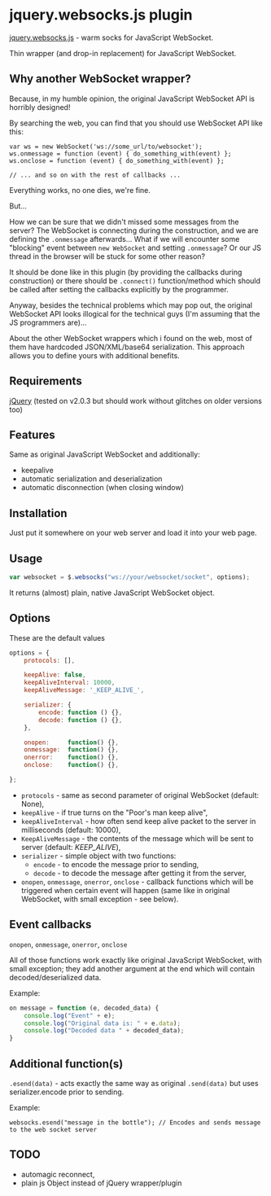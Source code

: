 jquery.websocks.js plugin
=========================

[jquery.websocks.js](http://github.com) - warm socks for JavaScript WebSocket.

Thin wrapper (and drop-in replacement) for JavaScript WebSocket.

Why another WebSocket wrapper?
------------------------------

Because, in my humble opinion, the original JavaScript WebSocket API is horribly designed!

By searching the web, you can find that you should use WebSocket API like this:

```
var ws = new WebSocket('ws://some_url/to/websocket');
ws.onmessage = function (event) { do_something_with(event) };
ws.onclose = function (event) { do_something_with(event) };

// ... and so on with the rest of callbacks ...
```

Everything works, no one dies, we're fine.

But...

How we can be sure that we didn't missed some messages from the server?
The WebSocket is connecting during the construction, and we are defining the ```.onmessage``` afterwards...
What if we will encounter some "blocking" event between ```new WebSocket``` and setting ```.onmessage```? Or our JS thread in the browser will be stuck for some other reason?

It should be done like in this plugin (by providing the callbacks during construction) or there should be ```.connect()``` function/method which should be called after setting the callbacks explicitly by the programmer.

Anyway, besides the technical problems which may pop out, the original WebSocket API looks illogical for the technical guys (I'm assuming that the JS programmers are)...

About the other WebSocket wrappers which i found on the web, most of them have hardcoded JSON/XML/base64 serialization. This approach allows you to define yours with additional benefits.

Requirements
------------

[jQuery](http://jquery.com/) (tested on v2.0.3 but should work without glitches on older versions too)

Features
--------

Same as original JavaScript WebSocket and additionally:

* keepalive
* automatic serialization and deserialization
* automatic disconnection (when closing window)

Installation
------------

Just put it somewhere on your web server and load it into your web page.

Usage
-----

```js
var websocket = $.websocks("ws://your/websocket/socket", options);
```

It returns (almost) plain, native JavaScript WebSocket object.

Options
-------

These are the default values

```js
options = {
    protocols: [],

    keepAlive: false,
    keepAliveInterval: 10000,
    keepAliveMessage: '_KEEP_ALIVE_',

    serializer: {
        encode: function () {},
        decode: function () {},
    },

    onopen:     function() {},
    onmessage:  function() {},
    onerror:    function() {},
    onclose:    function() {},

};
```

- ```protocols``` - same as second parameter of original WebSocket (default: None),
- ```keepAlive``` - if true turns on the "Poor's man keep alive",
- ```keepAliveInterval``` - how often send keep alive packet to the server in milliseconds (default: 10000),
- ```KeepAliveMessage``` - the contents of the message which will be sent to server (default: _KEEP_ALIVE_),
- ```serializer``` - simple object with two functions:
  - ```encode``` - to encode the message prior to sending,
  - ```decode``` - to decode the message after getting it from the server,
- ```onopen```, ```onmessage```, ```onerror```, ```onclose``` - callback functions which will be triggered when certain event will happen (same like in original WebSocket, with small exception - see below).

Event callbacks
---------------

```onopen```, ```onmessage```, ```onerror```, ```onclose```

All of those functions work exactly like original JavaScript WebSocket, with small exception; they add another argument at the end which will contain decoded/deserialized data.

Example:

```js
on message = function (e, decoded_data) {
    console.log("Event" + e);
    console.log("Original data is: " + e.data);
    console.log("Decoded data " + decoded_data);
}
```

Additional function(s)
----------------------

```.esend(data)``` - acts exactly the same way as original ```.send(data)``` but uses serializer.encode prior to sending.

Example:

```
websocks.esend("message in the bottle"); // Encodes and sends message to the web socket server
```

TODO
----

- automagic reconnect,
- plain js Object instead of jQuery wrapper/plugin
